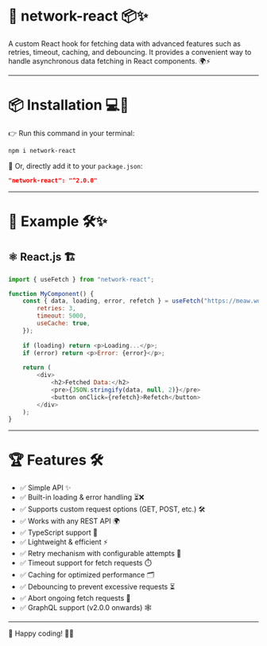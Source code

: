# 🚀 network-react 📦✨

A custom React hook for fetching data with advanced features such as retries, timeout, caching, and debouncing. It provides a convenient way to handle asynchronous data fetching in React components. 🌍⚡

---

# 📦 Installation 💻🔧

👉 Run this command in your terminal:

```bash
npm i network-react
```

🎯 Or, directly add it to your `package.json`:

```json
"network-react": "^2.0.0"
```

---

# 🚀 Example 🛠️✨
## ⚛️ React.js 🏗️

```javascript
import { useFetch } from "network-react";

function MyComponent() {
    const { data, loading, error, refetch } = useFetch("https://meaw.woof.com/data", {
        retries: 3,
        timeout: 5000,
        useCache: true,
    });
    
    if (loading) return <p>Loading...</p>;
    if (error) return <p>Error: {error}</p>;
    
    return (
        <div>
            <h2>Fetched Data:</h2>
            <pre>{JSON.stringify(data, null, 2)}</pre>
            <button onClick={refetch}>Refetch</button>
        </div>
    );
}
```

---

# 🏆 Features 🛠️

 - ✅ Simple API ✨  
 - ✅ Built-in loading & error handling ⏳❌  
 - ✅ Supports custom request options (GET, POST, etc.) 🛠️  
 - ✅ Works with any REST API 🌍  
 - ✅ TypeScript support 📜  
 - ✅ Lightweight & efficient ⚡  
 - ✅ Retry mechanism with configurable attempts 🔄  
 - ✅ Timeout support for fetch requests ⏱️  
 - ✅ Caching for optimized performance 🗂️  
 - ✅ Debouncing to prevent excessive requests ⏳  
 - ✅ Abort ongoing fetch requests 🚫  
 - ✅ GraphQL support (v2.0.0 onwards) 🕸️
---

🎉 Happy coding! 🚀🔥
